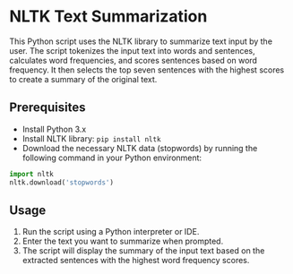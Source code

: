# NLTK Text Summarization

This Python script uses the NLTK library to summarize text input by the user. The script tokenizes the input text into words and sentences, calculates word frequencies, and scores sentences based on word frequency. It then selects the top seven sentences with the highest scores to create a summary of the original text.

## Prerequisites

- Install Python 3.x
- Install NLTK library: `pip install nltk`
- Download the necessary NLTK data (stopwords) by running the following command in your Python environment:

```python
import nltk
nltk.download('stopwords')
```

## Usage

1. Run the script using a Python interpreter or IDE.
2. Enter the text you want to summarize when prompted.
3. The script will display the summary of the input text based on the extracted sentences with the highest word frequency scores.
